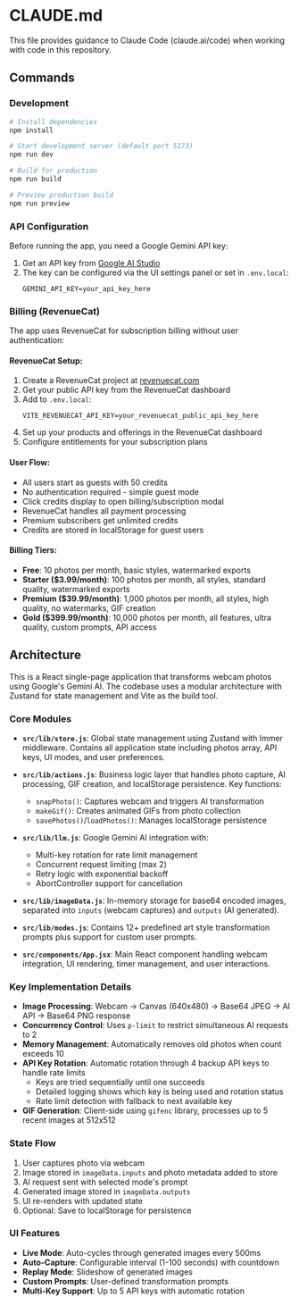 # CLAUDE.md

This file provides guidance to Claude Code (claude.ai/code) when working with code in this repository.

## Commands

### Development
```bash
# Install dependencies
npm install

# Start development server (default port 5173)
npm run dev

# Build for production
npm run build

# Preview production build
npm run preview
```

### API Configuration
Before running the app, you need a Google Gemini API key:
1. Get an API key from [Google AI Studio](https://aistudio.google.com/apikey)
2. The key can be configured via the UI settings panel or set in `.env.local`:
   ```
   GEMINI_API_KEY=your_api_key_here
   ```

### Billing (RevenueCat)
The app uses RevenueCat for subscription billing without user authentication:

#### RevenueCat Setup:
1. Create a RevenueCat project at [revenuecat.com](https://revenuecat.com)
2. Get your public API key from the RevenueCat dashboard
3. Add to `.env.local`:
   ```
   VITE_REVENUECAT_API_KEY=your_revenuecat_public_api_key_here
   ```
4. Set up your products and offerings in the RevenueCat dashboard
5. Configure entitlements for your subscription plans

#### User Flow:
- All users start as guests with 50 credits
- No authentication required - simple guest mode
- Click credits display to open billing/subscription modal
- RevenueCat handles all payment processing
- Premium subscribers get unlimited credits
- Credits are stored in localStorage for guest users

#### Billing Tiers:
- **Free**: 10 photos per month, basic styles, watermarked exports
- **Starter ($3.99/month)**: 100 photos per month, all styles, standard quality, watermarked exports
- **Premium ($39.99/month)**: 1,000 photos per month, all styles, high quality, no watermarks, GIF creation
- **Gold ($399.99/month)**: 10,000 photos per month, all features, ultra quality, custom prompts, API access

## Architecture

This is a React single-page application that transforms webcam photos using Google's Gemini AI. The codebase uses a modular architecture with Zustand for state management and Vite as the build tool.

### Core Modules

- **`src/lib/store.js`**: Global state management using Zustand with Immer middleware. Contains all application state including photos array, API keys, UI modes, and user preferences.

- **`src/lib/actions.js`**: Business logic layer that handles photo capture, AI processing, GIF creation, and localStorage persistence. Key functions:
  - `snapPhoto()`: Captures webcam and triggers AI transformation
  - `makeGif()`: Creates animated GIFs from photo collection
  - `savePhotos()`/`loadPhotos()`: Manages localStorage persistence

- **`src/lib/llm.js`**: Google Gemini AI integration with:
  - Multi-key rotation for rate limit management
  - Concurrent request limiting (max 2)
  - Retry logic with exponential backoff
  - AbortController support for cancellation

- **`src/lib/imageData.js`**: In-memory storage for base64 encoded images, separated into `inputs` (webcam captures) and `outputs` (AI generated).

- **`src/lib/modes.js`**: Contains 12+ predefined art style transformation prompts plus support for custom user prompts.

- **`src/components/App.jsx`**: Main React component handling webcam integration, UI rendering, timer management, and user interactions.

### Key Implementation Details

- **Image Processing**: Webcam → Canvas (640x480) → Base64 JPEG → AI API → Base64 PNG response
- **Concurrency Control**: Uses `p-limit` to restrict simultaneous AI requests to 2
- **Memory Management**: Automatically removes old photos when count exceeds 10
- **API Key Rotation**: Automatic rotation through 4 backup API keys to handle rate limits
  - Keys are tried sequentially until one succeeds
  - Detailed logging shows which key is being used and rotation status
  - Rate limit detection with fallback to next available key
- **GIF Generation**: Client-side using `gifenc` library, processes up to 5 recent images at 512x512

### State Flow

1. User captures photo via webcam
2. Image stored in `imageData.inputs` and photo metadata added to store
3. AI request sent with selected mode's prompt
4. Generated image stored in `imageData.outputs`
5. UI re-renders with updated state
6. Optional: Save to localStorage for persistence

### UI Features

- **Live Mode**: Auto-cycles through generated images every 500ms
- **Auto-Capture**: Configurable interval (1-100 seconds) with countdown
- **Replay Mode**: Slideshow of generated images
- **Custom Prompts**: User-defined transformation prompts
- **Multi-Key Support**: Up to 5 API keys with automatic rotation
